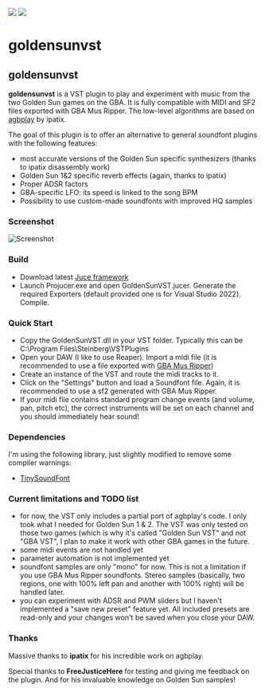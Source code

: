 <p align="left">
<a href="https://github.com/justedni/goldensunvst/actions/workflows/build-windows.yml?query=event%3Apush"><img src="https://github.com/justedni/goldensunvst/actions/workflows/build-windows.yml/badge.svg" /></a>
<a href="https://github.com/justedni/goldensunvst/actions/workflows/build-macos.yml?query=event%3Apush"><img src="https://github.com/justedni/goldensunvst/actions/workflows/build-macos.yml/badge.svg" /></a>
</p>

# goldensunvst

## goldensunvst
__goldensunvst__ is a VST plugin to play and experiment with music from the two Golden Sun games on the GBA.
It is fully compatible with MIDI and SF2 files exported with GBA Mus Ripper.
The low-level algorithms are based on [agbplay](https://github.com/ipatix/agbplay) by ipatix.

The goal of this plugin is to offer an alternative to general soundfont plugins with the following features:
- most accurate versions of the Golden Sun specific synthesizers (thanks to ipatix disassembly work)
- Golden Sun 1&2 specific reverb effects (again, thanks to ipatix)
- Proper ADSR factors
- GBA-specific LFO: its speed is linked to the song BPM
- Possibility to use custom-made soundfonts with improved HQ samples

### Screenshot
![Screenshot](https://github.com/justedni/goldensunvst/assets/155494991/225c319b-8da4-4bbd-a306-17494d0550dc)

### Build
- Download latest [Juce framework](https://github.com/juce-framework/JUCE)
- Launch Projucer.exe and open GoldenSunVST.jucer. Generate the required Exporters (default provided one is for Visual Studio 2022). Compile.

### Quick Start
- Copy the GoldenSunVST.dll in your VST folder. Typically this can be C:\Program Files\Steinberg\VSTPlugins
- Open your DAW (I like to use Reaper). Import a midi file (it is recommended to use a file exported with [GBA Mus Ripper](https://github.com/CaptainSwag101/gba-mus-ripper))
- Create an instance of the VST and route the midi tracks to it.
- Click on the "Settings" button and load a Soundfont file. Again, it is recommended to use a sf2 generated with GBA Mus Ripper.
- If your midi file contains standard program change events (and volume, pan, pitch etc), the correct instruments will be set on each channel and you should immediately hear sound!

### Dependencies
I'm using the following library, just slightly modified to remove some compiler warnings:
 - [TinySoundFont](https://github.com/schellingb/TinySoundFont)


### Current limitations and TODO list
- for now, the VST only includes a partial port of agbplay's code. I only took what I needed for Golden Sun 1 & 2. The VST was only tested on those two games (which is why it's called "Golden Sun VST" and not "GBA VST", I plan to make it work with other GBA games in the future.
- some midi events are not handled yet
- parameter automation is not implemented yet
- soundfont samples are only "mono" for now. This is not a limitation if you use GBA Mus Ripper soundfonts. Stereo samples (basically, two regions, one with 100% left pan and another with 100% right) will be handled later.
- you can experiment with ADSR and PWM sliders but I haven't implemented a "save new preset" feature yet. All included presets are read-only and your changes won't be saved when you close your DAW.

### Thanks
Massive thanks to __ipatix__ for his incredible work on agbplay.

Special thanks to __FreeJusticeHere__ for testing and giving me feedback on the plugin. And for his invaluable knowledge on Golden Sun samples!
